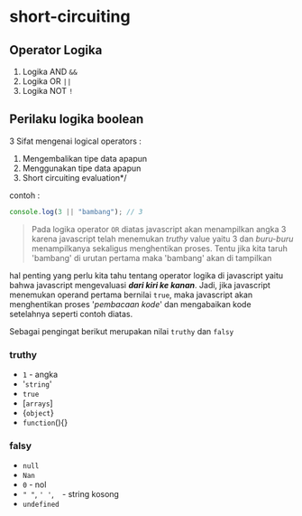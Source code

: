# short-circuiting

## Operator Logika

1. Logika AND `&&`
2. Logika OR `||`
3. Logika NOT `!`

## Perilaku logika boolean

3 Sifat mengenai logical operators :

1. Mengembalikan tipe data apapun
2. Menggunakan tipe data apapun
3. Short circuiting evaluation\*/

contoh :

```javascript
console.log(3 || "bambang"); // 3
```

> Pada logika operator `OR` diatas javascript akan menampilkan angka 3 karena javascript telah menemukan _truthy_ value yaitu 3 dan _buru-buru_ menampilkanya sekaligus menghentikan proses. Tentu jika kita taruh 'bambang' di urutan pertama maka 'bambang' akan di tampilkan

hal penting yang perlu kita tahu tentang operator logika di javascript yaitu bahwa javascript mengevaluasi **_dari kiri ke kanan_**. Jadi, jika javascript menemukan operand pertama bernilai `true`, maka javascript akan menghentikan proses '_pembacaan kode_' dan mengabaikan kode setelahnya seperti contoh diatas.

Sebagai pengingat berikut merupakan nilai `truthy` dan `falsy`

### truthy

- `1` - angka
- '`string`'
- `true`
- [`arrays`]
- {`object`}
- `function`(){}

### falsy

- `null`
- `Nan`
- `0` - nol
- `" "`, `' '`, ` ` - string kosong
- `undefined`
